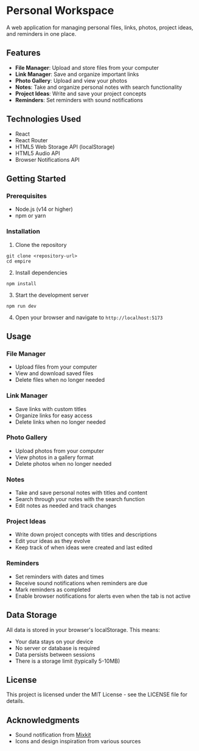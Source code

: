 # Personal Workspace

A web application for managing personal files, links, photos, project ideas, and reminders in one place.

## Features

- **File Manager**: Upload and store files from your computer
- **Link Manager**: Save and organize important links
- **Photo Gallery**: Upload and view your photos
- **Notes**: Take and organize personal notes with search functionality
- **Project Ideas**: Write and save your project concepts
- **Reminders**: Set reminders with sound notifications

## Technologies Used

- React
- React Router
- HTML5 Web Storage API (localStorage)
- HTML5 Audio API
- Browser Notifications API

## Getting Started

### Prerequisites

- Node.js (v14 or higher)
- npm or yarn

### Installation

1. Clone the repository
```
git clone <repository-url>
cd empire
```

2. Install dependencies
```
npm install
```

3. Start the development server
```
npm run dev
```

4. Open your browser and navigate to `http://localhost:5173`

## Usage

### File Manager
- Upload files from your computer
- View and download saved files
- Delete files when no longer needed

### Link Manager
- Save links with custom titles
- Organize links for easy access
- Delete links when no longer needed

### Photo Gallery
- Upload photos from your computer
- View photos in a gallery format
- Delete photos when no longer needed

### Notes
- Take and save personal notes with titles and content
- Search through your notes with the search function
- Edit notes as needed and track changes

### Project Ideas
- Write down project concepts with titles and descriptions
- Edit your ideas as they evolve
- Keep track of when ideas were created and last edited

### Reminders
- Set reminders with dates and times
- Receive sound notifications when reminders are due
- Mark reminders as completed
- Enable browser notifications for alerts even when the tab is not active

## Data Storage

All data is stored in your browser's localStorage. This means:
- Your data stays on your device
- No server or database is required
- Data persists between sessions
- There is a storage limit (typically 5-10MB)

## License

This project is licensed under the MIT License - see the LICENSE file for details.

## Acknowledgments

- Sound notification from [Mixkit](https://mixkit.co)
- Icons and design inspiration from various sources